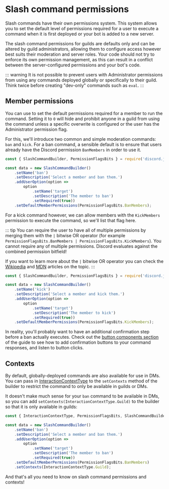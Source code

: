 # Slash command permissions

Slash commands have their own permissions system. This system allows you to set the default level of permissions required for a user to execute a command when it is first deployed or your bot is added to a new server.

The slash command permissions for guilds are defaults only and can be altered by guild administrators, allowing them to configure access however best suits their moderation and server roles. Your code should not try to enforce its own permission management, as this can result in a conflict between the server-configured permissions and your bot's code.

::: warning
It is not possible to prevent users with Administrator permissions from using any commands deployed globally or specifically to their guild. Think twice before creating "dev-only" commands such as `eval`.
:::

## Member permissions

You can use <DocsLink section="builders" path="SlashCommandBuilder:Class#setDefaultMemberPermissions" type="method" /> to set the default permissions required for a member to run the command. Setting it to `0` will hide and prohibit anyone in a guild from using the command unless a specific overwrite is configured or the user has the Administrator permission flag.

For this, we'll introduce two common and simple moderation commands: `ban` and `kick`. For a ban command, a sensible default is to ensure that users already have the Discord permission `BanMembers` in order to use it.

```js {11}
const { SlashCommandBuilder, PermissionFlagsBits } = require('discord.js');

const data = new SlashCommandBuilder()
	.setName('ban')
	.setDescription('Select a member and ban them.')
	.addUserOption(option =>
		option
			.setName('target')
			.setDescription('The member to ban')
			.setRequired(true))
	.setDefaultMemberPermissions(PermissionFlagsBits.BanMembers);
```

For a kick command however, we can allow members with the `KickMembers` permission to execute the command, so we'll list that flag here.

::: tip
You can require the user to have all of multiple permissions by merging them with the `|` bitwise OR operator (for example `PermissionFlagsBits.BanMembers | PermissionFlagsBits.KickMembers`).
You cannot require any of multiple permissions. Discord evaluates against the combined permission bitfield!

If you want to learn more about the `|` bitwise OR operator you can check the [Wikipedia](https://en.wikipedia.org/wiki/Bitwise_operation#OR) and [MDN](https://developer.mozilla.org/en-US/docs/Web/JavaScript/Reference/Operators/Bitwise_OR) articles on the topic.
:::

```js {11}
const { SlashCommandBuilder, PermissionFlagsBits } = require('discord.js');

const data = new SlashCommandBuilder()
	.setName('kick')
	.setDescription('Select a member and kick them.')
	.addUserOption(option =>
		option
			.setName('target')
			.setDescription('The member to kick')
			.setRequired(true))
	.setDefaultMemberPermissions(PermissionFlagsBits.KickMembers);
```

In reality, you'll probably want to have an additional confirmation step before a ban actually executes. Check out the [button components section](/message-components/buttons) of the guide to see how to add confirmation buttons to your command responses, and listen to button clicks.

## Contexts

By default, globally-deployed commands are also available for use in DMs. You can pass in [InteractionContextType](https://discord-api-types.dev/api/discord-api-types-v10/enum/InteractionContextType) to the `setContexts` method of the builder to restrict the command to only be available in guilds or DMs.

It doesn't make much sense for your `ban` command to be available in DMs, so you can add `setContexts(InteractionContextType.Guild)` to the builder so that it is only available in guilds:

```js {11-12}
const { InteractionContextType, PermissionFlagsBits, SlashCommandBuilder } = require('discord.js');

const data = new SlashCommandBuilder()
	.setName('ban')
	.setDescription('Select a member and ban them.')
	.addUserOption(option =>
		option
			.setName('target')
			.setDescription('The member to ban')
			.setRequired(true))
	.setDefaultMemberPermissions(PermissionFlagsBits.BanMembers)
	.setContexts(InteractionContextType.Guild);
```

And that's all you need to know on slash command permissions and contexts!
